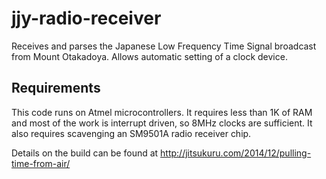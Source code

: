# jjy-radio-receiver
Receives and parses the Japanese Low Frequency Time Signal broadcast from Mount Otakadoya. Allows automatic setting of a clock device.

## Requirements
This code runs on Atmel microcontrollers. It requires less than 1K of RAM and most of the work is interrupt driven, so 8MHz clocks are sufficient. It also requires scavenging an SM9501A radio receiver chip.

Details on the build can be found at http://jitsukuru.com/2014/12/pulling-time-from-air/
